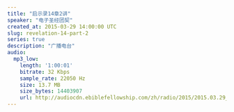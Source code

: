 ```yaml
---
title: "启示录14章2讲"
speaker: "电子圣经团契"
created_at: 2015-03-29 14:00:00 UTC
slug: revelation-14-part-2
series: true
description: "广播电台"
audio:
  mp3_low:
    length: '1:00:01'
    bitrate: 32 Kbps
    sample_rate: 22050 Hz
    size: 13.7 MB
    size_bytes: 14403907
    url: http://audiocdn.ebiblefellowship.com/zh/radio/2015/2015.03.29_EBF_-_Revelation_14_Part_2.mp3
---
```

